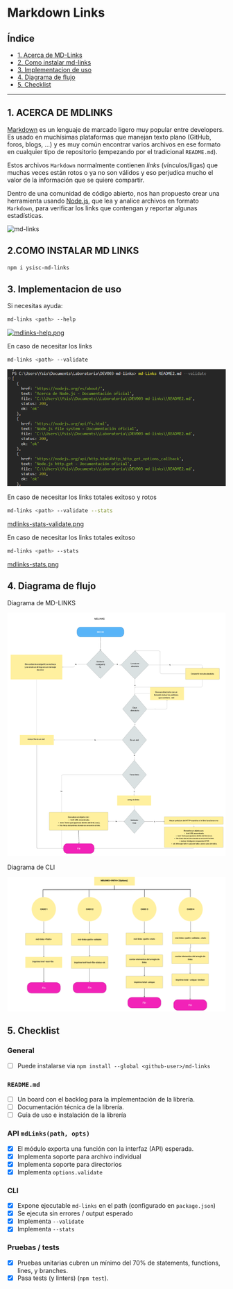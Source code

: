 # Markdown Links

## Índice

- [1. Acerca de MD-Links](#1-acerca-de-mdlinks)
- [2. Como instalar md-links](#2-como-instalar-md-links)
- [3. Implementacion de uso](#3-implementacion-de-uso)
- [4. Diagrama de flujo](#4-diagrama-de-flujo)
- [5. Checklist](#5-checklist)

---

## 1. ACERCA DE MDLINKS

[Markdown](https://es.wikipedia.org/wiki/Markdown) es un lenguaje de marcado
ligero muy popular entre developers. Es usado en muchísimas plataformas que
manejan texto plano (GitHub, foros, blogs, ...) y es muy común
encontrar varios archivos en ese formato en cualquier tipo de repositorio
(empezando por el tradicional `README.md`).

Estos archivos `Markdown` normalmente contienen _links_ (vínculos/ligas) que
muchas veces están rotos o ya no son válidos y eso perjudica mucho el valor de
la información que se quiere compartir.

Dentro de una comunidad de código abierto, nos han propuesto crear una
herramienta usando [Node.js](https://nodejs.org/), que lea y analice archivos
en formato `Markdown`, para verificar los links que contengan y reportar
algunas estadísticas.

![md-links](https://user-images.githubusercontent.com/110297/42118443-b7a5f1f0-7bc8-11e8-96ad-9cc5593715a6.jpg)

## 2.COMO INSTALAR MD LINKS

```sh
npm i ysisc-md-links
```

## 3. Implementacion de uso

Si necesitas ayuda:

```sh
md-links <path> --help
```

[![mdlinks-help.png](https://i.postimg.cc/Ghv164nL/mdlinks-help.png)](https://postimg.cc/ZCYgdKq2)

En caso de necesitar los links

```sh
md-links <path> --validate
```

![Getting Started](https://raw.githubusercontent.com/YsisC/DEV003-md-links/main/img/mdlinks%20validate..png)

En caso de necesitar los links totales exitoso y rotos

```sh
md-links <path> --validate --stats
```

[mdlinks-stats-validate.png](https://postimg.cc/FdscxqJr)

En caso de necesitar los links totales exitoso

```sh
md-links <path> --stats
```

[mdlinks-stats.png](https://postimg.cc/dL0H0HHK)

## 4. Diagrama de flujo

Diagrama de MD-LINKS

![md-links diagrama](https://raw.githubusercontent.com/YsisC/DEV003-md-links/main/img/diagrama%20mdlinks%2C.png)

Diagrama de CLI

![cli diagrama](https://raw.githubusercontent.com/YsisC/DEV003-md-links/main/img/diagrama%20cli.js.png)

## 5. Checklist

### General

- [ ] Puede instalarse via `npm install --global <github-user>/md-links`

### `README.md`

- [ ] Un board con el backlog para la implementación de la librería.
- [ ] Documentación técnica de la librería.
- [ ] Guía de uso e instalación de la librería

### API `mdLinks(path, opts)`

- [x] El módulo exporta una función con la interfaz (API) esperada.
- [x] Implementa soporte para archivo individual
- [x] Implementa soporte para directorios
- [x] Implementa `options.validate`

### CLI

- [x] Expone ejecutable `md-links` en el path (configurado en `package.json`)
- [x] Se ejecuta sin errores / output esperado
- [x] Implementa `--validate`
- [x] Implementa `--stats`

### Pruebas / tests

- [x] Pruebas unitarias cubren un mínimo del 70% de statements, functions,
      lines, y branches.
- [x] Pasa tests (y linters) (`npm test`).
